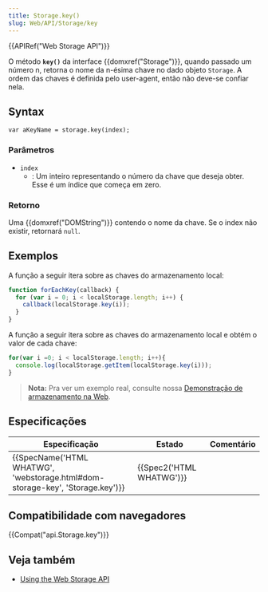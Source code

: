 ```yaml
---
title: Storage.key()
slug: Web/API/Storage/key
---
```

{{APIRef("Web Storage API")}}

O método **`key()`** da interface {{domxref("Storage")}}, quando passado um número n, retorna o nome da n-ésima chave no dado objeto `Storage`. A ordem das chaves é definida pelo user-agent, então não deve-se confiar nela.

## Syntax

```
var aKeyName = storage.key(index);
```

### Parâmetros

- `index`
  - : Um inteiro representando o número da chave que deseja obter. Esse é um índice que começa em zero.

### Retorno

Uma {{domxref("DOMString")}} contendo o nome da chave. Se o index não existir, retornará `null`.

## Exemplos

A função a seguir itera sobre as chaves do armazenamento local:

```js
function forEachKey(callback) {
  for (var i = 0; i < localStorage.length; i++) {
    callback(localStorage.key(i));
  }
}
```

A função a seguir itera sobre as chaves do armazenamento local e obtém o valor de cada chave:

```js
for(var i =0; i < localStorage.length; i++){
  console.log(localStorage.getItem(localStorage.key(i)));
}
```

> **Nota:** Pra ver um exemplo real, consulte nossa [Demonstração de armazenamento na Web](https://mdn.github.io/dom-examples/web-storage/).

## Especificações

| Especificação                                                                                            | Estado                           | Comentário |
| -------------------------------------------------------------------------------------------------------- | -------------------------------- | ---------- |
| {{SpecName('HTML WHATWG', 'webstorage.html#dom-storage-key', 'Storage.key')}} | {{Spec2('HTML WHATWG')}} |            |

## Compatibilidade com navegadores

{{Compat("api.Storage.key")}}

## Veja também

- [Using the Web Storage API](/pt-BR/docs/Web/API/Web_Storage_API/Using_the_Web_Storage_API)
